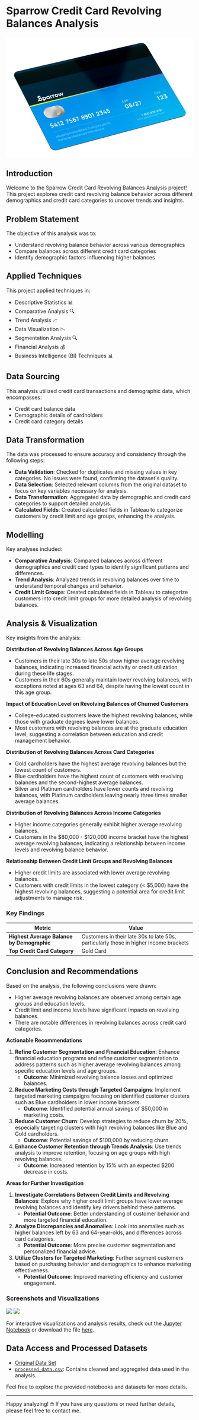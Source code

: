 # Sparrow Credit Card Revolving Balances Analysis

![](intro_image.png)

## Introduction
Welcome to the Sparrow Credit Card Revolving Balances Analysis project! This project explores credit card revolving balance behavior across different demographics and credit card categories to uncover trends and insights.

## Problem Statement
The objective of this analysis was to:
- Understand revolving balance behavior across various demographics
- Compare balances across different credit card categories
- Identify demographic factors influencing higher balances

## Applied Techniques
This project applied techniques in:
- Descriptive Statistics 📊
- Comparative Analysis 🔍
- Trend Analysis 📈
- Data Visualization 📉
- Segmentation Analysis 🔍
- Financial Analysis 💰
- Business Intelligence (BI) Techniques 📊

## Data Sourcing
This analysis utilized credit card transactions and demographic data, which encompasses:
- Credit card balance data
- Demographic details of cardholders
- Credit card category details

## Data Transformation
The data was processed to ensure accuracy and consistency through the following steps:
- **Data Validation**: Checked for duplicates and missing values in key categories. No issues were found, confirming the dataset's quality.
- **Data Selection**: Selected relevant columns from the original dataset to focus on key variables necessary for analysis.
- **Data Transformation**: Aggregated data by demographic and credit card categories to support detailed analysis.
- **Calculated Fields**: Created calculated fields in Tableau to categorize customers by credit limit and age groups, enhancing the analysis.

## Modelling
Key analyses included:
- **Comparative Analysis**: Compared balances across different demographics and credit card types to identify significant patterns and differences.
- **Trend Analysis**: Analyzed trends in revolving balances over time to understand temporal changes and behavior.
- **Credit Limit Groups**: Created calculated fields in Tableau to categorize customers into credit limit groups for more detailed analysis of revolving balances.

## Analysis & Visualization
Key insights from the analysis:

**Distribution of Revolving Balances Across Age Groups**
- Customers in their late 30s to late 50s show higher average revolving balances, indicating increased financial activity or credit utilization during these life stages.
- Customers in their 60s generally maintain lower revolving balances, with exceptions noted at ages 63 and 64, despite having the lowest count in this age group.

**Impact of Education Level on Revolving Balances of Churned Customers**
- College-educated customers leave the highest revolving balances, while those with graduate degrees leave lower balances.
- Most customers with revolving balances are at the graduate education level, suggesting a correlation between education and credit management behavior.

**Distribution of Revolving Balances Across Card Categories**
- Gold cardholders have the highest average revolving balances but the lowest count of customers.
- Blue cardholders have the highest count of customers with revolving balances and the second-highest average balances.
- Silver and Platinum cardholders have lower counts and revolving balances, with Platinum cardholders leaving nearly three times smaller average balances.

**Distribution of Revolving Balances Across Income Categories**
- Higher income categories generally exhibit higher average revolving balances.
- Customers in the $80,000 - $120,000 income bracket have the highest average revolving balances, indicating a relationship between income levels and revolving balance behavior.

**Relationship Between Credit Limit Groups and Revolving Balances**
- Higher credit limits are associated with lower average revolving balances.
- Customers with credit limits in the lowest category (< $5,000) have the highest revolving balances, suggesting a potential area for credit limit adjustments to manage risk.

### Key Findings

| Metric                                | Value                                  |
|---------------------------------------|----------------------------------------|
| **Highest Average Balance by Demographic** | Customers in their late 30s to late 50s, particularly those in higher income brackets |
| **Top Credit Card Category**          | Gold Card                              |

## Conclusion and Recommendations
Based on the analysis, the following conclusions were drawn:
- Higher average revolving balances are observed among certain age groups and education levels.
- Credit limit and income levels have significant impacts on revolving balances.
- There are notable differences in revolving balances across credit card categories.

**Actionable Recommendations**  
1. **Refine Customer Segmentation and Financial Education**: Enhance financial education programs and refine customer segmentation to address patterns such as higher average revolving balances among specific education levels and age groups.  
   - **Outcome**: Minimized revolving balance losses and optimized balances.
2. **Reduce Marketing Costs through Targeted Campaigns**: Implement targeted marketing campaigns focusing on identified customer clusters such as Blue cardholders in lower income brackets.  
   - **Outcome**: Identified potential annual savings of $50,000 in marketing costs.
3. **Reduce Customer Churn**: Develop strategies to reduce churn by 20%, especially targeting clusters with high revolving balances like Blue and Gold cardholders.  
   - **Outcome**: Potential savings of $100,000 by reducing churn.
4. **Enhance Customer Retention through Trends Analysis**: Use trends analysis to improve retention, focusing on age groups with high revolving balances.  
   - **Outcome**: Increased retention by 15% with an expected $200 decrease in costs.

**Areas for Further Investigation**  
1. **Investigate Correlations Between Credit Limits and Revolving Balances**: Explore why higher credit limit groups have lower average revolving balances and identify key drivers behind these patterns.  
   - **Potential Outcome**: Better understanding of customer behavior and more targeted financial education.
2. **Analyze Discrepancies and Anomalies**: Look into anomalies such as higher balances left by 63 and 64-year-olds, and differences across card categories.  
   - **Potential Outcome**: More precise customer segmentation and personalized financial advice.
3. **Utilize Clusters for Targeted Marketing**: Further segment customers based on purchasing behavior and demographics to enhance marketing effectiveness.  
   - **Potential Outcome**: Improved marketing efficiency and customer engagement.

### Screenshots and Visualizations
![](Visualization_1.png)
![](Visualization_2.png)

For interactive visualizations and analysis results, check out the [Jupyter Notebook](link_to_notebook) or download the file [here](link_to_file).

## Data Access and Processed Datasets
- [Original Data Set](link_to_data_source)
- [`processed_data.csv`](link_to_processed_data): Contains cleaned and aggregated data used in the analysis.

Feel free to explore the provided notebooks and datasets for more details.

---

Happy analyzing! 🤓 If you have any questions or need further details, please feel free to contact me.
